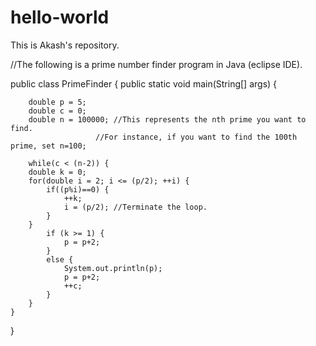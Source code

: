 # hello-world
This is Akash's repository.


//The following is a prime number finder program in Java (eclipse IDE). 

public class PrimeFinder {
	public static void main(String[] args) {
		
		double p = 5;
		double c = 0;
		double n = 100000; //This represents the nth prime you want to find. 
                       //For instance, if you want to find the 100th prime, set n=100; 
		
		while(c < (n-2)) {
		double k = 0;	
		for(double i = 2; i <= (p/2); ++i) {	
			if((p%i)==0) {
				++k;
				i = (p/2); //Terminate the loop.
			}
		}
			if (k >= 1) {
				p = p+2;
			}
			else {
				System.out.println(p);
				p = p+2;
				++c;
			}		
		}			
	}
}
